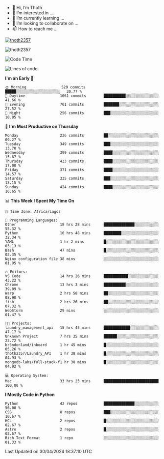 <!---
thoth2357/thoth2357 is a ✨ special ✨ repository because its `README.md` (this file) appears on your GitHub profile.
You can click the Preview link to take a look at your changes.
--->

- 👋 Hi, I’m Thoth
- 👀 I’m interested in ...
- 🌱 I’m currently learning ...
- 💞️ I’m looking to collaborate on ...
- 📫 How to reach me ...


<p align="left"> <a href="https://github.com/ryo-ma/github-profile-trophy"><img src="https://github-profile-trophy.vercel.app/?username=thoth2357&theme=gruvbox&no-bg=true&no-frame=false&title=MultiLanguage,Commits,Repositories,Stars,Followers,PullRequest,Reviews,Issues" alt="thoth2357" /></a> </p>

<p align="left"> <img src="https://komarev.com/ghpvc/?username=thoth2357&label=Profile%20views&color=0e75b6&style=flat" alt="thoth2357" /> </p>

<!--START_SECTION:waka-->
![Code Time](http://img.shields.io/badge/Code%20Time-2%2C918%20hrs%2034%20mins-blue)

![Lines of code](https://img.shields.io/badge/From%20Hello%20World%20I%27ve%20Written-31.1%20million%20lines%20of%20code-blue)

**I'm an Early 🐤** 

```text
🌞 Morning                529 commits         █████░░░░░░░░░░░░░░░░░░░░   20.77 % 
🌆 Daytime                1061 commits        ██████████░░░░░░░░░░░░░░░   41.66 % 
🌃 Evening                701 commits         ███████░░░░░░░░░░░░░░░░░░   27.52 % 
🌙 Night                  256 commits         ███░░░░░░░░░░░░░░░░░░░░░░   10.05 % 
```
📅 **I'm Most Productive on Thursday** 

```text
Monday                   236 commits         ██░░░░░░░░░░░░░░░░░░░░░░░   09.27 % 
Tuesday                  349 commits         ███░░░░░░░░░░░░░░░░░░░░░░   13.70 % 
Wednesday                399 commits         ████░░░░░░░░░░░░░░░░░░░░░   15.67 % 
Thursday                 433 commits         ████░░░░░░░░░░░░░░░░░░░░░   17.00 % 
Friday                   371 commits         ████░░░░░░░░░░░░░░░░░░░░░   14.57 % 
Saturday                 335 commits         ███░░░░░░░░░░░░░░░░░░░░░░   13.15 % 
Sunday                   424 commits         ████░░░░░░░░░░░░░░░░░░░░░   16.65 % 
```


📊 **This Week I Spent My Time On** 

```text
🕑︎ Time Zone: Africa/Lagos

💬 Programming Languages: 
Other                    18 hrs 28 mins      ██████████████░░░░░░░░░░░   55.32 % 
Python                   10 hrs 48 mins      ████████░░░░░░░░░░░░░░░░░   32.34 % 
YAML                     1 hr 2 mins         █░░░░░░░░░░░░░░░░░░░░░░░░   03.13 % 
Bash                     47 mins             █░░░░░░░░░░░░░░░░░░░░░░░░   02.35 % 
Nginx configuration file 38 mins             ░░░░░░░░░░░░░░░░░░░░░░░░░   01.95 % 

🔥 Editors: 
VS Code                  14 hrs 26 mins      ███████████░░░░░░░░░░░░░░   43.22 % 
Chrome                   13 hrs 3 mins       ██████████░░░░░░░░░░░░░░░   39.09 % 
Warp                     2 hrs 58 mins       ██░░░░░░░░░░░░░░░░░░░░░░░   08.90 % 
fish                     2 hrs 26 mins       ██░░░░░░░░░░░░░░░░░░░░░░░   07.32 % 
WebStorm                 29 mins             ░░░░░░░░░░░░░░░░░░░░░░░░░   01.47 % 

🐱‍💻 Projects: 
laundry_management_api   15 hrs 45 mins      ████████████░░░░░░░░░░░░░   47.17 % 
Unknown Project          7 hrs 35 mins       ██████░░░░░░░░░░░░░░░░░░░   22.72 % 
br3ndonland/inboard      1 hr 45 mins        █░░░░░░░░░░░░░░░░░░░░░░░░   05.26 % 
thoth2357/Laundry_API    1 hr 38 mins        █░░░░░░░░░░░░░░░░░░░░░░░░   04.93 % 
mongodb-labs/full-stack-f1 hr 38 mins        █░░░░░░░░░░░░░░░░░░░░░░░░   04.92 % 

💻 Operating System: 
Mac                      33 hrs 23 mins      █████████████████████████   100.00 % 
```

**I Mostly Code in Python** 

```text
Python                   42 repos            ██████████████░░░░░░░░░░░   56.00 % 
CSS                      8 repos             ███░░░░░░░░░░░░░░░░░░░░░░   10.67 % 
HCL                      2 repos             █░░░░░░░░░░░░░░░░░░░░░░░░   02.67 % 
Astro                    2 repos             █░░░░░░░░░░░░░░░░░░░░░░░░   02.67 % 
Rich Text Format         1 repo              ░░░░░░░░░░░░░░░░░░░░░░░░░   01.33 % 
```




 Last Updated on 30/04/2024 18:37:10 UTC
<!--END_SECTION:waka-->
<!--![](http://github-profile-summary-cards.vercel.app/api/cards/profile-details?username=thoth2357&theme=2077)

![](http://github-profile-summary-cards.vercel.app/api/cards/stats?username=thoth2357&theme=2077)![](http://github-profile-summary-cards.vercel.app/api/cards/productive-time?username=thoth2357&theme=2077&utcOffset=8) -->
